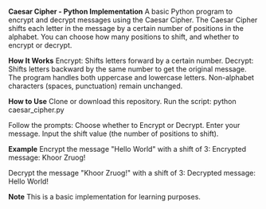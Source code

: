 **Caesar Cipher - Python Implementation**
A basic Python program to encrypt and decrypt messages using the Caesar Cipher. The Caesar Cipher shifts each letter in the message by a certain number of positions in the alphabet. You can choose how many positions to shift, and whether to encrypt or decrypt.

**How It Works**
Encrypt: Shifts letters forward by a certain number.
Decrypt: Shifts letters backward by the same number to get the original message.
The program handles both uppercase and lowercase letters. Non-alphabet characters (spaces, punctuation) remain unchanged.

**How to Use**
Clone or download this repository.
Run the script:
  python caesar_cipher.py

Follow the prompts:
  Choose whether to Encrypt or Decrypt.
  Enter your message.
  Input the shift value (the number of positions to shift).

**Example**
Encrypt the message "Hello World" with a shift of 3:
  Encrypted message: Khoor Zruog!
  
Decrypt the message "Khoor Zruog!" with a shift of 3:
  Decrypted message: Hello World!

**Note**
This is a basic implementation for learning purposes.




